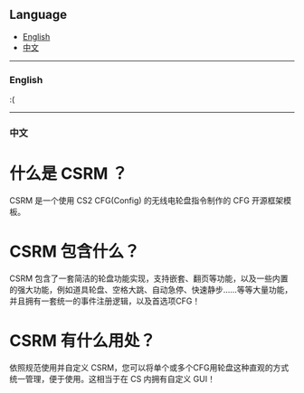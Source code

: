 ## Language

- [English](#english)
- [中文](#中文)

---

### English

:(

---

### 中文

# 什么是 CSRM ？

CSRM 是一个使用 CS2 CFG(Config) 的无线电轮盘指令制作的 CFG 开源框架模板。

# CSRM 包含什么？

CSRM 包含了一套简洁的轮盘功能实现，支持嵌套、翻页等功能，以及一些内置的强大功能，例如道具轮盘、空格大跳、自动急停、快速静步……等等大量功能，并且拥有一套统一的事件注册逻辑，以及首选项CFG！

# CSRM 有什么用处？

依照规范使用并自定义 CSRM，您可以将单个或多个CFG用轮盘这种直观的方式统一管理，便于使用。这相当于在 CS 内拥有自定义 GUI！

